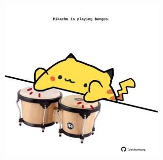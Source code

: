 <!-- built at 09/08/2025, 14:00:38 UTC -->
<p align="center">
  <img width="500" height="500" src="./ReadmeImage.svg">
</p>
